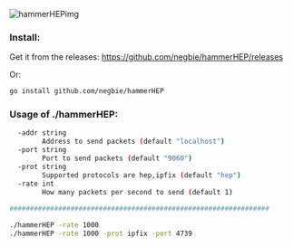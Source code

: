 ![hammerHEPimg](https://user-images.githubusercontent.com/20154956/27484126-5eba9f42-5828-11e7-9ac5-ceda711253df.png)

### Install:

Get it from the releases:
https://github.com/negbie/hammerHEP/releases

Or:
```bash
go install github.com/negbie/hammerHEP
```


### Usage of ./hammerHEP:

```bash
  -addr string
        Address to send packets (default "localhost")
  -port string
        Port to send packets (default "9060")
  -prot string
        Supported protocols are hep,ipfix (default "hep")
  -rate int
        How many packets per second to send (default 1)
        
################################################################

./hammerHEP -rate 1000
./hammerHEP -rate 1000 -prot ipfix -port 4739
```
